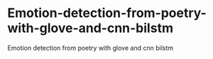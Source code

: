 # Emotion-detection-from-poetry-with-glove-and-cnn-bilstm
Emotion detection from poetry with glove and cnn bilstm
